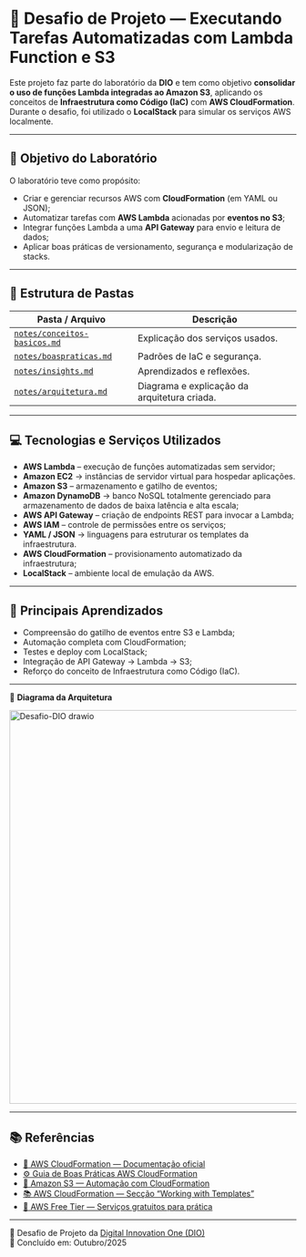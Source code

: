 # 🚀 Desafio de Projeto — Executando Tarefas Automatizadas com Lambda Function e S3

Este projeto faz parte do laboratório da **DIO** e tem como objetivo **consolidar o uso de funções Lambda integradas ao Amazon S3**, aplicando os conceitos de **Infraestrutura como Código (IaC)** com **AWS CloudFormation**.  
Durante o desafio, foi utilizado o **LocalStack** para simular os serviços AWS localmente.

---

## 🎯 Objetivo do Laboratório

O laboratório teve como propósito:
- Criar e gerenciar recursos AWS com **CloudFormation** (em YAML ou JSON);
- Automatizar tarefas com **AWS Lambda** acionadas por **eventos no S3**;
- Integrar funções Lambda a uma **API Gateway** para envio e leitura de dados;
- Aplicar boas práticas de versionamento, segurança e modularização de stacks.

---

## 📂 Estrutura de Pastas

| Pasta / Arquivo | Descrição |
|------------------|------------|
| [`notes/conceitos-basicos.md`](notes/conceitos-basicos.md) | Explicação dos serviços usados. |
| [`notes/boaspraticas.md`](notes/boaspraticas.md) | Padrões de IaC e segurança. |
| [`notes/insights.md`](notes/insights.md) | Aprendizados e reflexões. |
| [`notes/arquitetura.md`](notes/arquitetura.md) | Diagrama e explicação da arquitetura criada. |

---

## 💻 Tecnologias e Serviços Utilizados

- **AWS Lambda** – execução de funções automatizadas sem servidor;
- **Amazon EC2** → instâncias de servidor virtual para hospedar aplicações. 
- **Amazon S3** – armazenamento e gatilho de eventos;
- **Amazon DynamoDB** → banco NoSQL totalmente gerenciado para armazenamento de dados de baixa latência e alta escala;
- **AWS API Gateway** – criação de endpoints REST para invocar a Lambda;
- **AWS IAM** – controle de permissões entre os serviços;
- **YAML / JSON** → linguagens para estruturar os templates da infraestrutura.  
- **AWS CloudFormation** – provisionamento automatizado da infraestrutura;
- **LocalStack** – ambiente local de emulação da AWS.

---

## 🧠 Principais Aprendizados

- Compreensão do gatilho de eventos entre S3 e Lambda;
- Automação completa com CloudFormation;
- Testes e deploy com LocalStack;
- Integração de API Gateway → Lambda → S3;
- Reforço do conceito de Infraestrutura como Código (IaC).

---

🧩 **Diagrama da Arquitetura**

<img width="741" height="691" alt="Desafio-DIO drawio" src="https://github.com/user-attachments/assets/4fd330ec-19fa-497a-89d0-bfd13db5db03" />

---

## 📚 Referências

- [📘 AWS CloudFormation — Documentação oficial](https://docs.aws.amazon.com/cloudformation/index.html)  
- [⚙️ Guia de Boas Práticas AWS CloudFormation](https://docs.aws.amazon.com/AWSCloudFormation/latest/UserGuide/best-practices.html)  
- [💾 Amazon S3 — Automação com CloudFormation](https://docs.aws.amazon.com/pt_br/AmazonS3/latest/userguide/olap-using-cfn-template.html)  
- [📚 AWS CloudFormation — Secção “Working with Templates”](https://docs.aws.amazon.com/AWSCloudFormation/latest/UserGuide/template-guide.html)
- [🧠 AWS Free Tier — Serviços gratuitos para prática](https://aws.amazon.com/free/)  

---

🔗 Desafio de Projeto da [Digital Innovation One (DIO)](https://www.dio.me/) \
📅 Concluído em: Outubro/2025 
